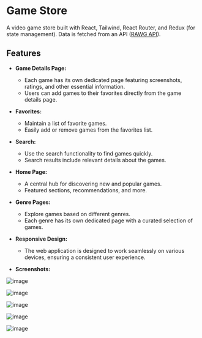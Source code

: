 # Game Store

A video game store built with React, Tailwind, React Router, and Redux (for state management). Data is fetched from an API ([RAWG API](https://rawg.io/apidocs)).

## Features

- **Game Details Page:**
  - Each game has its own dedicated page featuring screenshots, ratings, and other essential information.
  - Users can add games to their favorites directly from the game details page.

- **Favorites:**
  - Maintain a list of favorite games.
  - Easily add or remove games from the favorites list.

- **Search:**
  - Use the search functionality to find games quickly.
  - Search results include relevant details about the games.

- **Home Page:**
  - A central hub for discovering new and popular games.
  - Featured sections, recommendations, and more.

- **Genre Pages:**
  - Explore games based on different genres.
  - Each genre has its own dedicated page with a curated selection of games.

- **Responsive Design:**
  - The web application is designed to work seamlessly on various devices, ensuring a consistent user experience.
 
    
- **Screenshots:**

![image](https://github.com/karimehab430/game-store/assets/118670911/75a4812c-73aa-40a0-bda0-35f0c87a7e81)

![image](https://github.com/karimehab430/game-store/assets/118670911/2e6747aa-5d57-4ef5-b2f4-7d8ee6c1ba8d)

![image](https://github.com/karimehab430/game-store/assets/118670911/0257e9d6-94cb-48b0-9521-337b0ec7b9fe)

![image](https://github.com/karimehab430/game-store/assets/118670911/c3b88a8c-edc2-4eef-8476-2f20bc80bdd2)

![image](https://github.com/karimehab430/game-store/assets/118670911/b933e997-f37e-4481-b240-d6da860a30d5)




